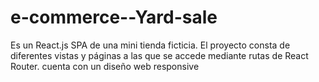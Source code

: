 # e-commerce--Yard-sale
Es un React.js SPA de una mini tienda ficticia. El proyecto consta de diferentes vistas y páginas a las que se accede mediante rutas de React Router.
cuenta con un diseño web responsive
